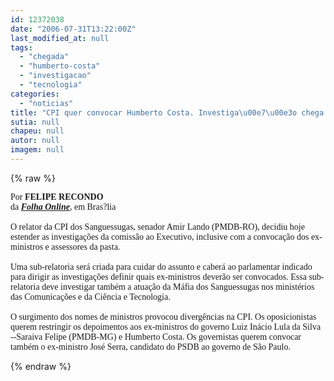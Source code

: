 ```yaml
---
id: 12372038
date: "2006-07-31T13:22:00Z"
last_modified_at: null
tags:
  - "chegada"
  - "humberto-costa"
  - "investigacao"
  - "tecnologia"
categories:
  - "noticias"
title: "CPI quer convocar Humberto Costa. Investiga\u00e7\u00e3o chega \u00e0 Ci\u00eancia e Tecnologia"
sutia: null
chapeu: null
autor: null
imagem: null
---
```

{% raw %}
<p><FONT face=Verdana>Por<STRONG> FELIPE RECONDO<BR></STRONG>da <STRONG><EM><A href=\"https://www1.folha.uol.com.br/folha/brasil/ult96u80858.shtml\">Folha Online</A></EM></STRONG>, em Bras?lia<BR><BR>O relator da CPI dos Sanguessugas, senador Amir Lando (PMDB-RO), decidiu hoje estender as investigações da comissão ao Executivo, inclusive com a convocação dos ex-ministros e assessores da pasta.<BR><BR>Uma sub-relatoria será criada para cuidar do assunto e caberá ao parlamentar indicado para dirigir as investigações definir quais ex-ministros deverão ser convocados. Essa sub-relatoria deve investigar também a atuação da Máfia dos Sanguessugas nos ministérios das Comunicações e da Ciência e Tecnologia.<BR><BR>O surgimento dos nomes de ministros provocou divergências na CPI. Os oposicionistas querem restringir os depoimentos aos ex-ministros do governo Luiz Inácio Lula da Silva --Saraiva Felipe (PMDB-MG) e Humberto Costa. Os governistas querem convocar também o ex-ministro José Serra, candidato do PSDB ao governo de São Paulo.</FONT> </p>
{% endraw %}